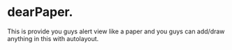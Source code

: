 # dearPaper.
This is provide you guys alert view like a paper and you guys can add/draw anything in this with autolayout.
